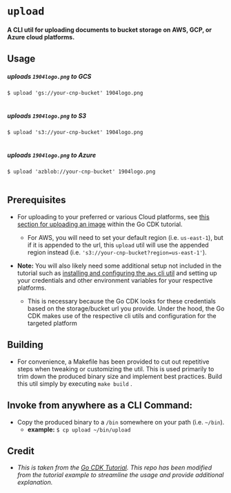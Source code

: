 # `upload`

#### A CLI util for uploading documents to bucket storage on AWS, GCP, or Azure cloud platforms.

## Usage
##### uploads `1904logo.png` to **GCS**
`$ upload 'gs://your-cnp-bucket' 1904logo.png` 
<br>
<br>
##### uploads `1904logo.png` to **S3**
`$ upload 's3://your-cnp-bucket' 1904logo.png`
<br>
<br>
##### uploads `1904logo.png` to **Azure**
`$ upload 'azblob://your-cnp-bucket' 1904logo.png`
<br>
<br>
## Prerequisites
- For uploading to your preferred or various Cloud platforms, see [this section for uploading an 
image](https://gocloud.dev/tutorials/cli-uploader/#uploading-an-image) within the Go CDK tutorial.
  - For AWS, you will need to set your default region (i.e. `us-east-1`), but if it is appended to the url,
  this `upload` util will use the appended region instead (i.e. `'s3://your-cnp-bucket?region=us-east-1'`).

- **Note:** You will also likely need some additional setup not included in the tutorial such as [installing and 
configuring the `aws` cli util](https://docs.aws.amazon.com/cli/latest/userguide/cli-chap-install.html) and setting up 
your credentials and other environment variables for your respective platforms.

  - This is necessary because the Go CDK looks for these credentials based on the storage/bucket url you provide. Under the hood,
    the Go CDK makes use of the respective cli utils and configuration for the targeted platform  
## Building
- For convenience, a Makefile has been provided to cut out repetitive steps when tweaking or customizing the util.
This is used primarily to trim down the produced binary size and implement best practices.
Build this util simply by executing `make build` .

## Invoke from anywhere as a CLI Command:
- Copy the produced binary to a `/bin` somewhere on your path (i.e. `~/bin`).
    - **example:** `$ cp upload ~/bin/upload`
    
## Credit
- *This is taken from the [Go CDK Tutorial](https://gocloud.dev/tutorials/cli-uploader/). This repo has been modified from the tutorial example to streamline the usage and provide additional explanation.*
